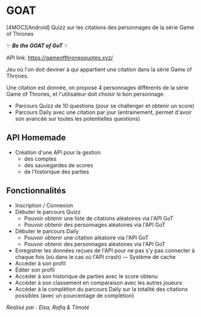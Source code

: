 # GOAT
[4MOC][Android] Quizz sur les citations des personnages de la série Game of Thrones

✨ ***Be the GOAT of GoT*** ✨

API link: https://gameofthronesquotes.xyz/

Jeu où l'on doit deviner à qui appartient une citation dans la série Game of Thrones.

Une citation est donnée, on propose 4 personnages différents de la série Game of Thrones, et
l'utilisateur doit choisir le bon personnage.

- Parcours Quizz de 10 questions (pour se challenger et obtenir un score)
- Parcours Daily avec une citation par jour (entrainement, permet d'avoir son avancée sur toutes les
  potentielles questions)

## API Homemade

- Création d'une API pour la gestion
    - des comptes
    - des sauvegardes de scores
    - de l'historique des parties

## Fonctionnalités

- Inscription / Connexion
- Débuter le parcours Quizz
    - Pouvoir obtenir une liste de citations aléatoires via l'API GoT
    - Pouvoir obtenir des personnages aléatoires via l'API GoT
- Débuter le parcours Daily
    - Pouvoir obtenir une citation aléatoire via l'API GoT
    - Pouvoir obtenir des personnages aléatoires via l'API GoT
- Enregistrer les données reçues de l'API pour ne pas s'y pas connecter à chaque fois (où dans le
  cas où l'API crash) — Système de cache
- Accéder à son profil
- Éditer son profil
- Accéder à son historique de parties avec le score obtenu
- Accéder à son classement en comparaison avec les autres joueurs
- Accéder à la complétion du parcours Daily sur la totalité des citations possibles (avec un
  pourcentage de complétion)


*Réalisé par : Elsa, Rafiq & Timoté*
